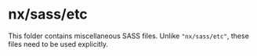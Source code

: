 # nx/sass/etc

This folder contains miscellaneous SASS files. Unlike `"nx/sass/etc"`, these files
need to be used explicitly.
